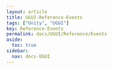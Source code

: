 ```yaml
---
layout: article
title: UGUI-Reference-Events
tags: ["Unity", "UGUI"]
key: Reference-Events
permalink: docs/UGUI/Reference/Events
aside:
  toc: true
sidebar:
  nav: docs-UGUI
---
```

